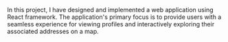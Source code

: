 In this project, I have designed and implemented a web application using React framework. The application's primary focus is to provide users with a seamless experience for viewing profiles and interactively exploring their associated addresses on a map. 
